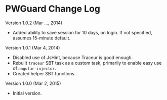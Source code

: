 # PWGuard Change Log

Version 1.0.2 (Mar ..., 2014)

* Added ability to save session for 10 days, on login. If not specified,
  assumes 15-minute default.

Version 1.0.1 (Mar 4, 2014)

* Disabled use of JsHint, because Traceur is good enough.
* Rebuilt `traceur` SBT task as a custom task, primarily to enable easy use
  of `angular-injector`.
* Created helper SBT functions.

Version 1.0.0 (Mar 2, 2015)

* Initial version.

